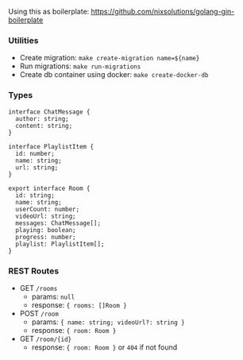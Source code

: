 Using this as boilerplate: https://github.com/nixsolutions/golang-gin-boilerplate

### Utilities
- Create migration: `make create-migration name=${name}`
- Run migrations: `make run-migrations`
- Create db container using docker: `make create-docker-db`

### Types
```
interface ChatMessage {
  author: string;
  content: string;
}

interface PlaylistItem {
  id: number;
  name: string;
  url: string;
}

export interface Room {
  id: string;
  name: string;
  userCount: number;
  videoUrl: string;
  messages: ChatMessage[];
  playing: boolean;
  progress: number;
  playlist: PlaylistItem[];
}
```

### REST Routes
- GET `/rooms`
  - params: `null`
  - response: `{ rooms: []Room }`
- POST `/room`
  - params: `{ name: string; videoUrl?: string }`
  - response: `{ room: Room }`
- GET `/room/{id}`
  - response: `{ room: Room }` or `404` if not found    
